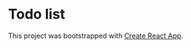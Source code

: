 
# Todo list


This project was bootstrapped with [Create React App](https://github.com/facebook/create-react-app).

